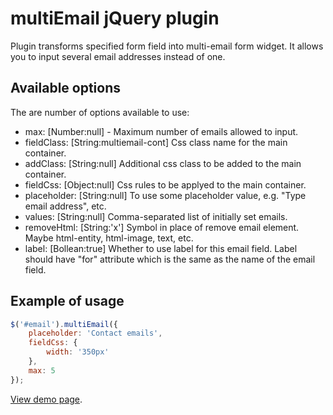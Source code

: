 # multiEmail jQuery plugin #

Plugin transforms specified form field into multi-email form widget. It allows you to input several email addresses instead of one.

## Available options ##

The are number of options available to use:

* max: [Number:null] - Maximum number of emails allowed to input.
* fieldClass: [String:multiemail-cont] Css class name for the main container.
* addClass: [String:null] Additional css class to be added to the main container.
* fieldCss: [Object:null] Css rules to be applyed to the main container.
* placeholder: [String:null] To use some placeholder value, e.g. "Type email address", etc.
* values: [String:null] Comma-separated list of initially set emails.
* removeHtml: [String:'x'] Symbol in place of remove email element. Maybe html-entity, html-image, text, etc.
* label: [Bollean:true] Whether to use label for this email field. Label should have "for" attribute which is the same as the name of the email field.

## Example of usage ##

```javascript
$('#email').multiEmail({
    placeholder: 'Contact emails',
    fieldCss: {
        width: '350px'
    },
    max: 5
});
```

[View demo page].

[view demo page]: http://dfsq.info/projects/multiEmail